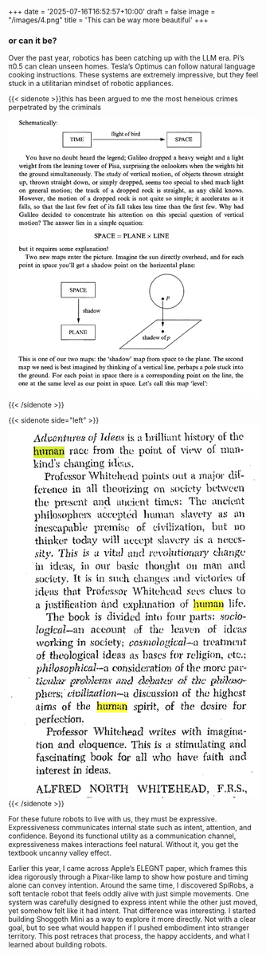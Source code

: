 +++
date = '2025-07-16T16:52:57+10:00'
draft = false
image = "/images/4.png"
title = 'This can be way more beautiful'
+++

### or can it be?

Over the past year, robotics has been catching up with the LLM era. Pi’s π0.5 can clean unseen homes. Tesla’s Optimus can follow natural language cooking instructions. These systems are extremely impressive, but they feel stuck in a utilitarian mindset of robotic appliances.

{{< sidenote >}}this has been argued to me the most heneious crimes perpetrated by the criminals


![](assets/images/3.png)
{{< /sidenote >}}  

{{< sidenote side="left" >}}![image](assets/images/2.png){{< /sidenote >}}

For these future robots to live with us, they must be expressive. Expressiveness communicates internal state such as intent, attention, and confidence. Beyond its functional utility as a communication channel, expressiveness makes interactions feel natural. Without it, you get the textbook uncanny valley effect.

 

Earlier this year, I came across Apple’s ELEGNT paper, which frames this idea rigorously through a Pixar-like lamp to show how posture and timing alone can convey intention. Around the same time, I discovered SpiRobs, a soft tentacle robot that feels oddly alive with just simple movements. One system was carefully designed to express intent while the other just moved, yet somehow felt like it had intent. That difference was interesting. I started building Shoggoth Mini as a way to explore it more directly. Not with a clear goal, but to see what would happen if I pushed embodiment into stranger territory. This post retraces that process, the happy accidents, and what I learned about building robots.



